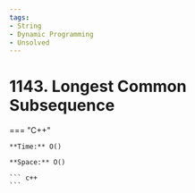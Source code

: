 ```yaml
---
tags:
- String
- Dynamic Programming
- Unsolved
---
```



# 1143. Longest Common Subsequence

=== "C++"

    **Time:** O()

    **Space:** O()

    ``` c++
    ```